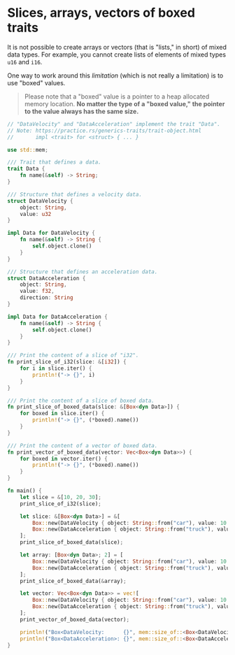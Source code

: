 # Slices, arrays, vectors of boxed traits

It is not possible to create arrays or vectors (that is "lists," in short) of mixed data types.
For example, you cannot create lists of elements of mixed types `u16` and `i16`.

One way to work around this _limitation_ (which is not really a limitation) is to use "boxed" values.

> Please note that a "boxed" value is a pointer to a heap allocated memory location.
> **No matter the type of a "boxed value," the pointer to the value always has the same size.**

```rust
// "DataVelocity" and "DataAcceleration" implement the trait "Data".
// Note: https://practice.rs/generics-traits/trait-object.html
//       impl <trait> for <struct> { ... }

use std::mem;

/// Trait that defines a data.
trait Data {
    fn name(&self) -> String;
}

/// Structure that defines a velocity data.
struct DataVelocity {
    object: String,
    value: u32
}

impl Data for DataVelocity {
    fn name(&self) -> String {
        self.object.clone()
    }
}

/// Structure that defines an acceleration data.
struct DataAcceleration {
    object: String,
    value: f32,
    direction: String
}

impl Data for DataAcceleration {
    fn name(&self) -> String {
        self.object.clone()
    }
}

/// Print the content of a slice of "i32".
fn print_slice_of_i32(slice: &[i32]) {
    for i in slice.iter() {
        println!("-> {}", i)
    }
}

/// Print the content of a slice of boxed data.
fn print_slice_of_boxed_data(slice: &[Box<dyn Data>]) {
    for boxed in slice.iter() {
        println!("-> {}", (*boxed).name())
    }
}

/// Print the content of a vector of boxed data.
fn print_vector_of_boxed_data(vector: Vec<Box<dyn Data>>) {
    for boxed in vector.iter() {
        println!("-> {}", (*boxed).name())
    }
}

fn main() {
    let slice = &[10, 20, 30];
    print_slice_of_i32(slice);

    let slice: &[Box<dyn Data>] = &[
        Box::new(DataVelocity { object: String::from("car"), value: 10 }),
        Box::new(DataAcceleration { object: String::from("truck"), value: 5.1, direction: String::from("N") }),
    ];
    print_slice_of_boxed_data(slice);

    let array: [Box<dyn Data>; 2] = [
        Box::new(DataVelocity { object: String::from("car"), value: 10 }),
        Box::new(DataAcceleration { object: String::from("truck"), value: 5.1, direction: String::from("N") }),
    ];
    print_slice_of_boxed_data(&array);

    let vector: Vec<Box<dyn Data>> = vec![
        Box::new(DataVelocity { object: String::from("car"), value: 10 }),
        Box::new(DataAcceleration { object: String::from("truck"), value: 5.1, direction: String::from("N") }),
    ];
    print_vector_of_boxed_data(vector);

    println!("Box<DataVelocity:      {}", mem::size_of::<Box<DataVelocity>>());     // => Box<DataVelocity:      8
    println!("Box<DataAcceleration>: {}", mem::size_of::<Box<DataAcceleration>>()); // => Box<DataAcceleration>: 8
}
```